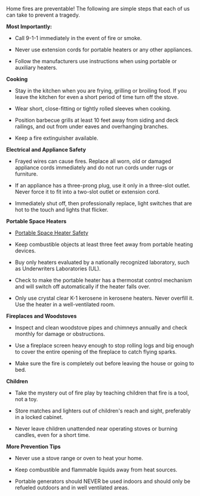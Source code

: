 Home fires are preventable! The following are simple steps that each of us can take to prevent a tragedy.

**Most Importantly:**

- Call 9-1-1 immediately in the event of fire or smoke.

- Never use extension cords for portable heaters or any other appliances.

- Follow the manufacturers use instructions when using portable or auxiliary heaters.

**Cooking**

- Stay in the kitchen when you are frying, grilling or broiling food. If you leave the kitchen for even a short period of time turn off the stove.

- Wear short, close-fitting or tightly rolled sleeves when cooking.

- Position barbecue grills at least 10 feet away from siding and deck railings, and out from under eaves and overhanging branches.

- Keep a fire extinguisher available.

**Electrical and Appliance Safety**

- Frayed wires can cause fires. Replace all worn, old or damaged appliance cords immediately and do not run cords under rugs or furniture.

- If an appliance has a three-prong plug, use it only in a three-slot outlet. Never force it to fit into a two-slot outlet or extension cord.

- Immediately shut off, then professionally replace, light switches that are hot to the touch and lights that flicker.

**Portable Space Heaters**

- [Portable Space Heater Safety](https://www.usfa.fema.gov/downloads/pdf/publications/portable_heater_fire_safety_flyer.pdf)

- Keep combustible objects at least three feet away from portable heating devices.

- Buy only heaters evaluated by a nationally recognized laboratory, such as Underwriters Laboratories (UL).

- Check to make the portable heater has a thermostat control mechanism and will switch off automatically if the heater falls over.

- Only use crystal clear K-1 kerosene in kerosene heaters. Never overfill it. Use the heater in a well-ventilated room.

**Fireplaces and Woodstoves**

- Inspect and clean woodstove pipes and chimneys annually and check monthly for damage or obstructions.

- Use a fireplace screen heavy enough to stop rolling logs and big enough to cover the entire opening of the fireplace to catch flying sparks.

- Make sure the fire is completely out before leaving the house or going to bed.

**Children**

- Take the mystery out of fire play by teaching children that fire is a tool, not a toy.

- Store matches and lighters out of children's reach and sight, preferably in a locked cabinet.

- Never leave children unattended near operating stoves or burning candles, even for a short time.

**More Prevention Tips**

- Never use a stove range or oven to heat your home.

- Keep combustible and flammable liquids away from heat sources.

- Portable generators should NEVER be used indoors and should only be refueled outdoors and in well ventilated areas.
